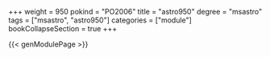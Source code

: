 +++
weight = 950
pokind = "PO2006"
title = "astro950"
degree = "msastro"
tags = ["msastro", "astro950"]
categories = ["module"]
bookCollapseSection = true
+++

{{< genModulePage >}}
